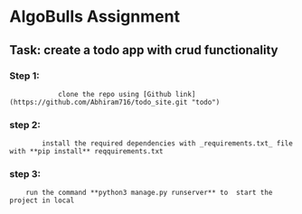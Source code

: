 # AlgoBulls Assignment

## Task: create a todo app with crud functionality

### Step 1:
				clone the repo using [Github link](https://github.com/Abhiram716/todo_site.git "todo")

### step 2:

			install the required dependencies with _requirements.txt_ file with **pip install** reqquirements.txt

### step 3:

		run the command **python3 manage.py runserver** to 	start the project in local

